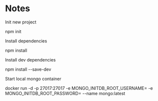 # Notes

Init new project

  npm init

Install dependencies

  npm install <PACKAGE>

Install dev dependencies

  npm install <PACKAGE> --save-dev

Start local mongo container

  docker run -d -p 27017:27017 -e MONGO_INITDB_ROOT_USERNAME=<USERNAME> -e MONGO_INITDB_ROOT_PASSWORD=<PASSWORD> --name <NAME> mongo:latest